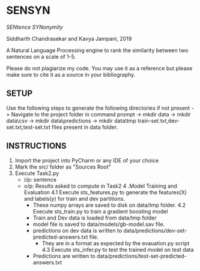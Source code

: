 # SENSYN
*SENtence SYNonymity*

Siddharth Chandrasekar and Kavya Jampani, 2019

A Natural Language Processing engine to rank the similarity between two sentences on a scale of 1-5.

Please do not plagiarize my code. You may use it as a reference but please make sure to cite it as a source in your bibliography.

SETUP
-----------------------------------------------------------------

Use the following steps to generate the following directories if not present
-> Navigate to the project folder in command prompt
-> mkdir data
-> mkdir data\\csv
-> mkdir data\\predictions
-> mkdir data\\tmp
train-set.txt,dev-set.txt,test-set.txt files present in data folder.

INSTRUCTIONS
----------------------------------------------------------------

1. Import the project into PyCharm or any IDE of your choice
2. Mark the src/ folder as "Sources Root"
3. Execute Task2.py
    - i/p: sentence
    - o/p: Results asked to compute in Task2
4 .Model Training and Evaluation
    4.1 Execute sts_features.py to generate the features(X) and labels(y) for train and dev partitions.
        - These numpy arrays are saved to disk on data/tmp folder.
    4.2 Execute sts_train.py to train a gradient boosting model
        - Train and Dev data is loaded from data/tmp folder
        - model file is saved to data/models/gb-model.sav file.
        - predictions on dev data is written to data/predictions/dev-set-predicted-answers.txt file.
            - They are in a format as expected by the evauation.py script
    4.3 Execute sts_infer.py to test the trained model on test data
        - Predictions are written to data/predictions/test-set-predicted-answers.txt
